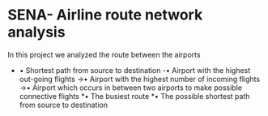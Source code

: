 # SENA- Airline route network analysis
In this project we analyzed the route between the airports 
  - • Shortest path from source to destination
  -• Airport with the highest out-going flights
  ->• Airport with the highest number of incoming flights
  ->• Airport which occurs in between two airports to make possible connective flights
  *• The busiest route
  *• The possible shortest path from source to destination
